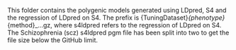 This folder contains the polygenic models generated using LDpred, S4 and the regression of LDpred on S4. The prefix is {TuningDataset}_{phenotype}_{method}_...gz, where s4ldpred refers to the regression of LDpred on S4. The Schizophrenia (scz) s4ldpred pgm file has been split into two to get the file size below the GitHub limit.
